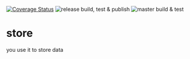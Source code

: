 [![Coverage Status](https://coveralls.io/repos/github/tgedr/store/badge.svg)](https://coveralls.io/github/tgedr/store)
![release build, test & publish](https://github.com/tgedr/store/workflows/release%20build,%20test%20&%20publish/badge.svg?branch=release)
![master build & test](https://github.com/tgedr/store/workflows/master%20build%20&%20test/badge.svg?branch=master)

# store
you use it to store data
